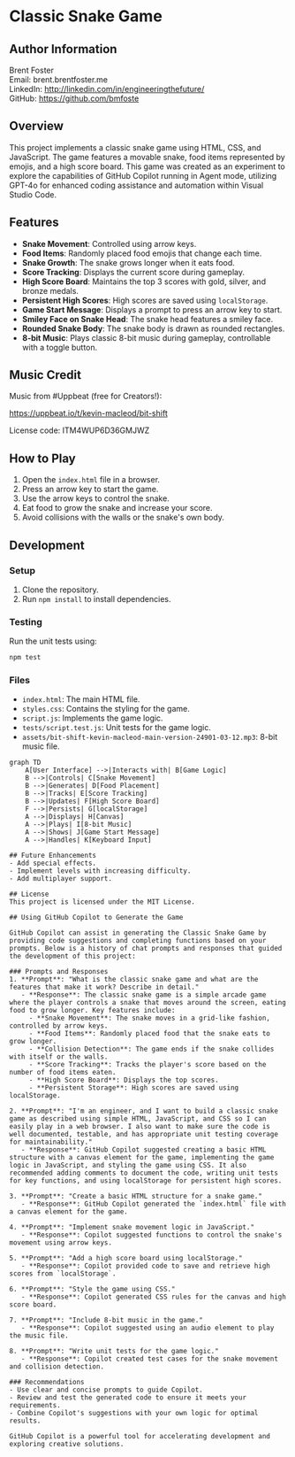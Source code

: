 # Classic Snake Game

## Author Information
Brent Foster  
Email: brent.brentfoster.me  
LinkedIn: http://linkedin.com/in/engineeringthefuture/  
GitHub: https://github.com/bmfoste  

## Overview
This project implements a classic snake game using HTML, CSS, and JavaScript. The game features a movable snake, food items represented by emojis, and a high score board. This game was created as an experiment to explore the capabilities of GitHub Copilot running in Agent mode, utilizing GPT-4o for enhanced coding assistance and automation within Visual Studio Code. 

## Features
- **Snake Movement**: Controlled using arrow keys.
- **Food Items**: Randomly placed food emojis that change each time.
- **Snake Growth**: The snake grows longer when it eats food.
- **Score Tracking**: Displays the current score during gameplay.
- **High Score Board**: Maintains the top 3 scores with gold, silver, and bronze medals.
- **Persistent High Scores**: High scores are saved using `localStorage`.
- **Game Start Message**: Displays a prompt to press an arrow key to start.
- **Smiley Face on Snake Head**: The snake head features a smiley face.
- **Rounded Snake Body**: The snake body is drawn as rounded rectangles.
- **8-bit Music**: Plays classic 8-bit music during gameplay, controllable with a toggle button.

## Music Credit
Music from #Uppbeat (free for Creators!):

https://uppbeat.io/t/kevin-macleod/bit-shift

License code: ITM4WUP6D36GMJWZ

## How to Play
1. Open the `index.html` file in a browser.
2. Press an arrow key to start the game.
3. Use the arrow keys to control the snake.
4. Eat food to grow the snake and increase your score.
5. Avoid collisions with the walls or the snake's own body.

## Development
### Setup
1. Clone the repository.
2. Run `npm install` to install dependencies.

### Testing
Run the unit tests using:
```bash
npm test
```

### Files
- `index.html`: The main HTML file.
- `styles.css`: Contains the styling for the game.
- `script.js`: Implements the game logic.
- `tests/script.test.js`: Unit tests for the game logic.
- `assets/bit-shift-kevin-macleod-main-version-24901-03-12.mp3`: 8-bit music file.

```mermaid
graph TD
    A[User Interface] -->|Interacts with| B[Game Logic]
    B -->|Controls| C[Snake Movement]
    B -->|Generates| D[Food Placement]
    B -->|Tracks| E[Score Tracking]
    B -->|Updates| F[High Score Board]
    F -->|Persists| G[localStorage]
    A -->|Displays| H[Canvas]
    A -->|Plays| I[8-bit Music]
    A -->|Shows| J[Game Start Message]
    A -->|Handles| K[Keyboard Input]

## Future Enhancements
- Add special effects.
- Implement levels with increasing difficulty.
- Add multiplayer support.

## License
This project is licensed under the MIT License.

## Using GitHub Copilot to Generate the Game

GitHub Copilot can assist in generating the Classic Snake Game by providing code suggestions and completing functions based on your prompts. Below is a history of chat prompts and responses that guided the development of this project:

### Prompts and Responses
1. **Prompt**: "What is the classic snake game and what are the features that make it work? Describe in detail."
   - **Response**: The classic snake game is a simple arcade game where the player controls a snake that moves around the screen, eating food to grow longer. Key features include:
     - **Snake Movement**: The snake moves in a grid-like fashion, controlled by arrow keys.
     - **Food Items**: Randomly placed food that the snake eats to grow longer.
     - **Collision Detection**: The game ends if the snake collides with itself or the walls.
     - **Score Tracking**: Tracks the player's score based on the number of food items eaten.
     - **High Score Board**: Displays the top scores.
     - **Persistent Storage**: High scores are saved using localStorage.

2. **Prompt**: "I'm an engineer, and I want to build a classic snake game as described using simple HTML, JavaScript, and CSS so I can easily play in a web browser. I also want to make sure the code is well documented, testable, and has appropriate unit testing coverage for maintainability."
   - **Response**: GitHub Copilot suggested creating a basic HTML structure with a canvas element for the game, implementing the game logic in JavaScript, and styling the game using CSS. It also recommended adding comments to document the code, writing unit tests for key functions, and using localStorage for persistent high scores.

3. **Prompt**: "Create a basic HTML structure for a snake game."
   - **Response**: GitHub Copilot generated the `index.html` file with a canvas element for the game.

4. **Prompt**: "Implement snake movement logic in JavaScript."
   - **Response**: Copilot suggested functions to control the snake's movement using arrow keys.

5. **Prompt**: "Add a high score board using localStorage."
   - **Response**: Copilot provided code to save and retrieve high scores from `localStorage`.

6. **Prompt**: "Style the game using CSS."
   - **Response**: Copilot generated CSS rules for the canvas and high score board.

7. **Prompt**: "Include 8-bit music in the game."
   - **Response**: Copilot suggested using an audio element to play the music file.

8. **Prompt**: "Write unit tests for the game logic."
   - **Response**: Copilot created test cases for the snake movement and collision detection.

### Recommendations
- Use clear and concise prompts to guide Copilot.
- Review and test the generated code to ensure it meets your requirements.
- Combine Copilot's suggestions with your own logic for optimal results.

GitHub Copilot is a powerful tool for accelerating development and exploring creative solutions.
